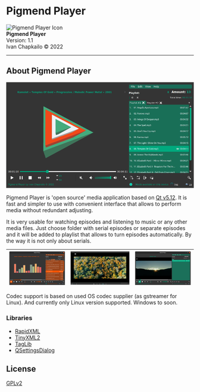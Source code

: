 # Pigmend Player  
  
![Pigmend Player Icon](https://github.com/septimomend/pigmend-player/blob/master/src/pigmend.ico)  
**Pigmend Player**  
Version: 1.1  
Ivan Chapkailo © 2022  
  
---  
  
## About Pigmend Player  
![Pigmend Player](https://github.com/septimomend/pigmend-player/blob/deploy_v1_1/doc/pigmend_demo.gif)  

Pigmend Player is 'open source' media application based on [Qt v5.12](https://www.qt.io/qt-5-12 "About Qt 5.12"). It is fast and simpler to use with convenient interface that allows to perform media without redundant adjusting.  
  
It is very usable for watching episodes and listening to music or any other media files. Just choose folder with serial episodes or separate episodes and it will be added to playlist that allows to turn episodes automatically. By the way it is not only about serials.
  
![Pigmend Player](https://github.com/septimomend/pigmend-player/blob/deploy_v1_1/doc/screen1.png) | ![Pigmend Player](https://github.com/septimomend/pigmend-player/blob/deploy_v1_1/doc/screen2.png) |  ![Pigmend Payer](https://github.com/septimomend/pigmend-player/blob/deploy_v1_1/doc/screen3.png)  
:-------------------------:|:-------------------------:|:-------------------------:
  
  
Codec support is based on used OS codec supplier (as gstreamer for Linux). And currently only Linux version supported. Windows to soon.  
  
### Libraries
- [RapidXML](http://rapidxml.sourceforge.net/)
- [TinyXML2](https://github.com/leethomason/tinyxml2)
- [TagLib](http://taglib.org/)
- [QSettingsDialog](https://skycoder42.github.io/QSettingsDialog/)
  
## License
[GPLv2](https://github.com/septimomend/pigmend-player/blob/deploy_v1_1/doc/LICENSE)
